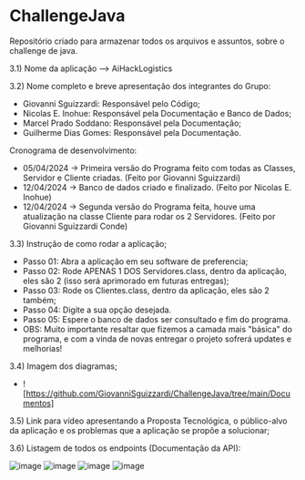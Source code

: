 # ChallengeJava
Repositório criado para armazenar todos os arquivos e assuntos, sobre o challenge de java.

3.1) Nome da aplicação --> AiHackLogistics

3.2) Nome completo e breve apresentação dos integrantes do Grupo:
* Giovanni Sguizzardi: Responsável pelo Código;
* Nicolas E. Inohue: Responsável pela Documentação e Banco de Dados;
* Marcel Prado Soddano: Responsável pela Documentação;
* Guilherme Dias Gomes: Responsável pela Documentação.
  
Cronograma de desenvolvimento:
* 05/04/2024 -> Primeira versão do Programa feito com todas as Classes, Servidor e Cliente criadas. (Feito por Giovanni Sguizzardi)
* 12/04/2024 -> Banco de dados criado e finalizado. (Feito por Nicolas E. Inohue)
* 12/04/2024 -> Segunda versão do Programa feita, houve uma atualização na classe Cliente para rodar os 2 Servidores. (Feito por Giovanni Sguizzardi Conde)

3.3) Instrução de como rodar a aplicação;
* Passo 01: Abra a aplicação em seu software de preferencia;
* Passo 02: Rode APENAS 1 DOS Servidores.class, dentro da aplicação, eles são 2 (isso será aprimorado em futuras entregas);
* Passo 03: Rode os Clientes.class, dentro da aplicação, eles são 2 também;
* Passo 04: Digite a sua opção desejada.
* Passo 05: Espere o banco de dados ser consultado e fim do programa.
* OBS: Muito importante resaltar que fizemos a camada mais "básica" do programa, e com a vinda de novas entregar o projeto sofrerá updates e melhorias!
   
3.4) Imagem dos diagramas;
* ![https://github.com/GiovanniSguizzardi/ChallengeJava/tree/main/Documentos]

3.5) Link para vídeo apresentando a Proposta Tecnológica, o público-alvo da aplicação e os 
problemas que a aplicação se propõe a solucionar;

3.6) Listagem de todos os endpoints (Documentação da API):

![image](https://github.com/GiovanniSguizzardi/ChallengeJava/assets/125572342/165d8ecc-cde3-49fe-98e5-c94ad496a78b)
![image](https://github.com/GiovanniSguizzardi/ChallengeJava/assets/125572342/c89cf124-8358-4293-a96b-39a90c2f98c0)
![image](https://github.com/GiovanniSguizzardi/ChallengeJava/assets/125572342/a6647af6-d57d-46fd-8d02-e6579cb8c3d2)
![image](https://github.com/GiovanniSguizzardi/ChallengeJava/assets/125572342/f0e1cec2-9ae6-4444-8223-3d4a1d7ad9dc)





